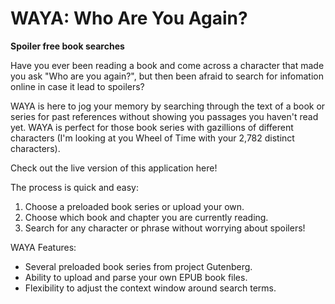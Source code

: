 # WAYA: Who Are You Again?
**Spoiler free book searches**

Have you ever been reading a book and come across a character that made you ask "Who are you again?", but then been afraid to search for infomation online in case it lead to spoilers?

WAYA is here to jog your memory by searching through the text of a book or series for past references without showing you passages you haven't read yet. WAYA is perfect for those book series with gazillions of different characters (I'm looking at you Wheel of Time with your 2,782 distinct characters). 

Check out the live version of this application here!

The process is quick and easy:
 1. Choose a preloaded book series or upload your own.
 2. Choose which book and chapter you are currently reading.
 3. Search for any character or phrase without worrying about spoilers!

WAYA Features:
 - Several preloaded book series from project Gutenberg.
 - Ability to upload and parse your own EPUB book files.
 - Flexibility to adjust the context window around search terms.
